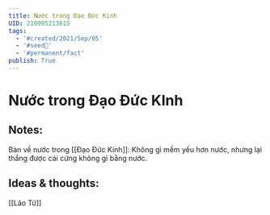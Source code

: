 ```yaml
---
title: Nước trong Đạo Đức Kinh
UID: 210905213615
tags:
  - '#created/2021/Sep/05'
  - '#seed🥜'
  - '#permanent/fact'
publish: True
---
```

# Nước trong Đạo Đức KInh

## Notes:
Bàn về nước trong [[Đạo Đức Kinh]]: Không gì mềm yếu hơn nước, nhưng lại thắng được cái cứng không gì bằng nước.

## Ideas & thoughts:
[[Lão Tử]]
